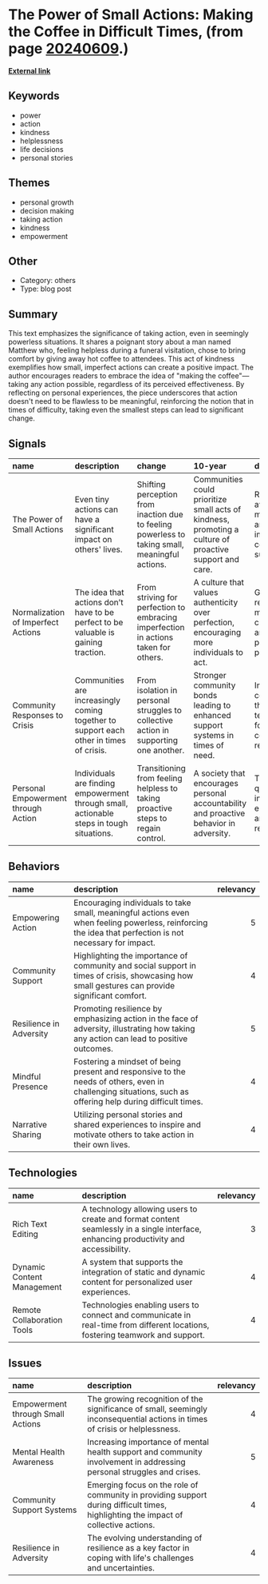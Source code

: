 # __The Power of Small Actions: Making the Coffee in Difficult Times__, (from page [20240609](https://kghosh.substack.com/p/20240609).)

__[External link](https://www.sahilbloom.com/newsletter/the-most-important-decision-of-your-life?utm_source=substack&utm_medium=email)__



## Keywords

* power
* action
* kindness
* helplessness
* life decisions
* personal stories

## Themes

* personal growth
* decision making
* taking action
* kindness
* empowerment

## Other

* Category: others
* Type: blog post

## Summary

This text emphasizes the significance of taking action, even in seemingly powerless situations. It shares a poignant story about a man named Matthew who, feeling helpless during a funeral visitation, chose to bring comfort by giving away hot coffee to attendees. This act of kindness exemplifies how small, imperfect actions can create a positive impact. The author encourages readers to embrace the idea of "making the coffee"—taking any action possible, regardless of its perceived effectiveness. By reflecting on personal experiences, the piece underscores that action doesn't need to be flawless to be meaningful, reinforcing the notion that in times of difficulty, taking even the smallest steps can lead to significant change.

## Signals

| name                                | description                                                                              | change                                                                                          | 10-year                                                                                                 | driving-force                                                                      |   relevancy |
|:------------------------------------|:-----------------------------------------------------------------------------------------|:------------------------------------------------------------------------------------------------|:--------------------------------------------------------------------------------------------------------|:-----------------------------------------------------------------------------------|------------:|
| The Power of Small Actions          | Even tiny actions can have a significant impact on others' lives.                        | Shifting perception from inaction due to feeling powerless to taking small, meaningful actions. | Communities could prioritize small acts of kindness, promoting a culture of proactive support and care. | Rising awareness of mental health and the importance of community support.         |           4 |
| Normalization of Imperfect Actions  | The idea that actions don’t have to be perfect to be valuable is gaining traction.       | From striving for perfection to embracing imperfection in actions taken for others.             | A culture that values authenticity over perfection, encouraging more individuals to act.                | Growing recognition of mental health challenges and the pressure of perfectionism. |           4 |
| Community Responses to Crisis       | Communities are increasingly coming together to support each other in times of crisis.   | From isolation in personal struggles to collective action in supporting one another.            | Stronger community bonds leading to enhanced support systems in times of need.                          | Increased connectivity through technology fostering community relationships.       |           5 |
| Personal Empowerment through Action | Individuals are finding empowerment through small, actionable steps in tough situations. | Transitioning from feeling helpless to taking proactive steps to regain control.                | A society that encourages personal accountability and proactive behavior in adversity.                  | The ongoing quest for individual empowerment and mental resilience.                |           5 |

## Behaviors

| name                    | description                                                                                                                                               |   relevancy |
|:------------------------|:----------------------------------------------------------------------------------------------------------------------------------------------------------|------------:|
| Empowering Action       | Encouraging individuals to take small, meaningful actions even when feeling powerless, reinforcing the idea that perfection is not necessary for impact.  |           5 |
| Community Support       | Highlighting the importance of community and social support in times of crisis, showcasing how small gestures can provide significant comfort.            |           4 |
| Resilience in Adversity | Promoting resilience by emphasizing action in the face of adversity, illustrating how taking any action can lead to positive outcomes.                    |           5 |
| Mindful Presence        | Fostering a mindset of being present and responsive to the needs of others, even in challenging situations, such as offering help during difficult times. |           4 |
| Narrative Sharing       | Utilizing personal stories and shared experiences to inspire and motivate others to take action in their own lives.                                       |           4 |

## Technologies

| name                       | description                                                                                                                          |   relevancy |
|:---------------------------|:-------------------------------------------------------------------------------------------------------------------------------------|------------:|
| Rich Text Editing          | A technology allowing users to create and format content seamlessly in a single interface, enhancing productivity and accessibility. |           3 |
| Dynamic Content Management | A system that supports the integration of static and dynamic content for personalized user experiences.                              |           4 |
| Remote Collaboration Tools | Technologies enabling users to connect and communicate in real-time from different locations, fostering teamwork and support.        |           4 |

## Issues

| name                              | description                                                                                                                         |   relevancy |
|:----------------------------------|:------------------------------------------------------------------------------------------------------------------------------------|------------:|
| Empowerment through Small Actions | The growing recognition of the significance of small, seemingly inconsequential actions in times of crisis or helplessness.         |           4 |
| Mental Health Awareness           | Increasing importance of mental health support and community involvement in addressing personal struggles and crises.               |           5 |
| Community Support Systems         | Emerging focus on the role of community in providing support during difficult times, highlighting the impact of collective actions. |           4 |
| Resilience in Adversity           | The evolving understanding of resilience as a key factor in coping with life's challenges and uncertainties.                        |           4 |